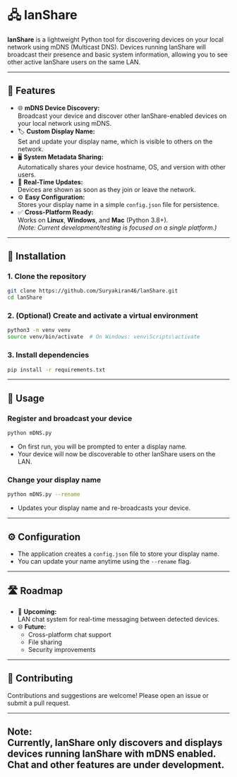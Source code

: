 
# 🖧 lanShare

**lanShare** is a lightweight Python tool for discovering devices on your local network using mDNS (Multicast DNS). Devices running lanShare will broadcast their presence and basic system information, allowing you to see other active lanShare users on the same LAN.

---

## 🚀 Features

- 🌐 **mDNS Device Discovery:**  
  Broadcast your device and discover other lanShare-enabled devices on your local network using mDNS.
- 🏷️ **Custom Display Name:**  
  Set and update your display name, which is visible to others on the network.
- 🖥️ **System Metadata Sharing:**  
  Automatically shares your device hostname, OS, and version with other users.
- 🔄 **Real-Time Updates:**  
  Devices are shown as soon as they join or leave the network.
- ⚙️ **Easy Configuration:**  
  Stores your display name in a simple `config.json` file for persistence.
- ✅ **Cross-Platform Ready:**  
  Works on **Linux**, **Windows**, and **Mac** (Python 3.8+).  
  *(Note: Current development/testing is focused on a single platform.)*

---

## 🔧 Installation

### 1. Clone the repository

```bash
git clone https://github.com/Suryakiran46/lanShare.git
cd lanShare
```

### 2. (Optional) Create and activate a virtual environment

```bash
python3 -m venv venv
source venv/bin/activate  # On Windows: venv\Scripts\activate
```

### 3. Install dependencies

```bash
pip install -r requirements.txt
```

---

## 🧪 Usage

### Register and broadcast your device

```bash
python mDNS.py
```
- On first run, you will be prompted to enter a display name.
- Your device will now be discoverable to other lanShare users on the LAN.

### Change your display name

```bash
python mDNS.py --rename
```
- Updates your display name and re-broadcasts your device.

---

## ⚙️ Configuration

- The application creates a `config.json` file to store your display name.
- You can update your name anytime using the `--rename` flag.

---

## 🛣️ Roadmap

- 💬 **Upcoming:**  
  LAN chat system for real-time messaging between detected devices.
- 🌐 **Future:**  
  - Cross-platform chat support  
  - File sharing    
  - Security improvements

---

## 🤝 Contributing

Contributions and suggestions are welcome! Please open an issue or submit a pull request.

---

**Note:**  
Currently, lanShare only discovers and displays devices running lanShare with mDNS enabled. Chat and other features are under development.
---
